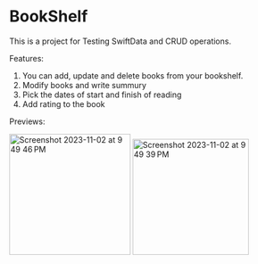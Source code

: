 # BookShelf
This is a project for Testing SwiftData and CRUD operations. 

Features: 
1. You can add, update and delete books from your bookshelf. 
2. Modify books and write summury
3. Pick the dates of start and finish of reading
4. Add rating to the book

Previews: 

<img width="217" alt="Screenshot 2023-11-02 at 9 49 46 PM" src="https://github.com/Burenman/BookShelf/assets/102731422/6f167d88-97a7-47cd-8cb9-ac83f4a0652a">
<img width="208" alt="Screenshot 2023-11-02 at 9 49 39 PM" src="https://github.com/Burenman/BookShelf/assets/102731422/1cf91d45-aa9c-46b4-847a-95754aad1954">
